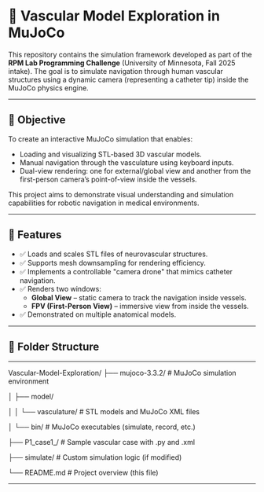 
# 🧠 Vascular Model Exploration in MuJoCo

This repository contains the simulation framework developed as part of the **RPM Lab Programming Challenge** (University of Minnesota, Fall 2025 intake). The goal is to simulate navigation through human vascular structures using a dynamic camera (representing a catheter tip) inside the MuJoCo physics engine.

---

## 📌 Objective

To create an interactive MuJoCo simulation that enables:
- Loading and visualizing STL-based 3D vascular models.
- Manual navigation through the vasculature using keyboard inputs.
- Dual-view rendering: one for external/global view and another from the first-person camera’s point-of-view inside the vessels.

This project aims to demonstrate visual understanding and simulation capabilities for robotic navigation in medical environments.

---

## 🧩 Features

- ✅ Loads and scales STL files of neurovascular structures.
- ✅ Supports mesh downsampling for rendering efficiency.
- ✅ Implements a controllable "camera drone" that mimics catheter navigation.
- ✅ Renders two windows:
  - **Global View** – static camera to track the navigation inside vessels.
  - **FPV (First-Person View)** – immersive view from inside the vessels.
- ✅ Demonstrated on multiple anatomical models.

---

## 📂 Folder Structure

***
Vascular-Model-Exploration/
├── mujoco-3.3.2/ # MuJoCo simulation environment

│ ├── model/

│ │ └── vasculature/ # STL models and MuJoCo XML files

│ └── bin/ # MuJoCo executables (simulate, record, etc.)

├── P1_case1_/ # Sample vascular case with .py and .xml

├── simulate/ # Custom simulation logic (if modified)

└── README.md # Project overview (this file)
***

